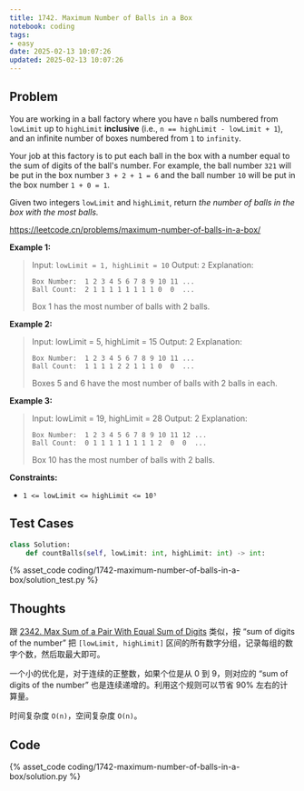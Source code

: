 ```yaml
---
title: 1742. Maximum Number of Balls in a Box
notebook: coding
tags:
- easy
date: 2025-02-13 10:07:26
updated: 2025-02-13 10:07:26
---
```

## Problem

You are working in a ball factory where you have `n` balls numbered from `lowLimit` up to `highLimit` **inclusive** (i.e., `n == highLimit - lowLimit + 1`), and an infinite number of boxes numbered from `1` to `infinity`.

Your job at this factory is to put each ball in the box with a number equal to the sum of digits of the ball's number. For example, the ball number `321` will be put in the box number `3 + 2 + 1 = 6` and the ball number `10` will be put in the box number `1 + 0 = 1`.

Given two integers `lowLimit` and `highLimit`, return _the number of balls in the box with the most balls._

<https://leetcode.cn/problems/maximum-number-of-balls-in-a-box/>

**Example 1:**

> Input: `lowLimit = 1, highLimit = 10`
> Output: `2`
> Explanation:
>
> ``` text
> Box Number:  1 2 3 4 5 6 7 8 9 10 11 ...
> Ball Count:  2 1 1 1 1 1 1 1 1 0  0  ...
> ```
>
> Box 1 has the most number of balls with 2 balls.

**Example 2:**

> Input: lowLimit = 5, highLimit = 15
> Output: 2
> Explanation:
>
> ``` text
> Box Number:  1 2 3 4 5 6 7 8 9 10 11 ...
> Ball Count:  1 1 1 1 2 2 1 1 1 0  0  ...
> ```
>
> Boxes 5 and 6 have the most number of balls with 2 balls in each.

**Example 3:**

> Input: lowLimit = 19, highLimit = 28
> Output: 2
> Explanation:
>
> ``` text
> Box Number:  1 2 3 4 5 6 7 8 9 10 11 12 ...
> Ball Count:  0 1 1 1 1 1 1 1 1 2  0  0  ...
> ```
>
> Box 10 has the most number of balls with 2 balls.

**Constraints:**

- `1 <= lowLimit <= highLimit <= 10⁵`

## Test Cases

``` python
class Solution:
    def countBalls(self, lowLimit: int, highLimit: int) -> int:
```

{% asset_code coding/1742-maximum-number-of-balls-in-a-box/solution_test.py %}

## Thoughts

跟 [2342. Max Sum of a Pair With Equal Sum of Digits](2342-max-sum-of-a-pair-with-equal-sum-of-digits) 类似，按 “sum of digits of the number” 把 `[lowLimit, highLimit]` 区间的所有数字分组，记录每组的数字个数，然后取最大即可。

一个小的优化是，对于连续的正整数，如果个位是从 0 到 9，则对应的 “sum of digits of the number” 也是连续递增的。利用这个规则可以节省 90% 左右的计算量。

时间复杂度 `O(n)`，空间复杂度 `O(n)`。

## Code

{% asset_code coding/1742-maximum-number-of-balls-in-a-box/solution.py %}
